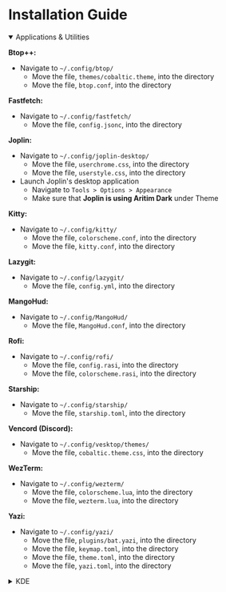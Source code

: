 
# Installation Guide

<details open>
<summary>Applications & Utilities</summary>

**Btop++:**
- Navigate to `~/.config/btop/`
    - Move the file, `themes/cobaltic.theme`, into the directory
    - Move the file, `btop.conf`, into the directory

**Fastfetch:**
- Navigate to `~/.config/fastfetch/`
    - Move the file, `config.jsonc`, into the directory

**Joplin:**
- Navigate to `~/.config/joplin-desktop/`
    - Move the file, `userchrome.css`, into the directory
    - Move the file, `userstyle.css`, into the directory
- Launch Joplin's desktop application
    - Navigate to `Tools > Options > Appearance`
	- Make sure that **Joplin is using Aritim Dark** under Theme

**Kitty:**
- Navigate to `~/.config/kitty/`
    - Move the file, `colorscheme.conf`, into the directory
    - Move the file, `kitty.conf`, into the directory

**Lazygit:**
- Navigate to `~/.config/lazygit/`
    - Move the file, `config.yml`, into the directory

**MangoHud:**
- Navigate to `~/.config/MangoHud/`
    - Move the file, `MangoHud.conf`, into the directory

**Rofi:**
- Navigate to `~/.config/rofi/`
    - Move the file, `config.rasi`, into the directory
    - Move the file, `colorscheme.rasi`, into the directory

**Starship:**
- Navigate to `~/.config/starship/`
    - Move the file, `starship.toml`, into the directory

**Vencord (Discord):**
- Navigate to `~/.config/vesktop/themes/`
    - Move the file, `cobaltic.theme.css`, into the directory

**WezTerm:**
- Navigate to `~/.config/wezterm/`
    - Move the file, `colorscheme.lua`, into the directory
    - Move the file, `wezterm.lua`, into the directory

**Yazi:**
- Navigate to `~/.config/yazi/`
    - Move the file, `plugins/bat.yazi`, into the directory
    - Move the file, `keymap.toml`, into the directory
    - Move the file, `theme.toml`, into the directory
    - Move the file, `yazi.toml`, into the directory

</details>

<details close>
<summary>KDE</summary>

**KColorScheme:**
- Navigate to `~/.local/share/color-schemes/`
    - Move the file, `Cobaltic.colors`, into the directory
- Launch System Settings and navigate to `Colors & Themes > Colors`
    - Click `Cobaltic` and apply the theme

**Klassy:**
- Navigate to `~/.config/klassy/`
    - Move the file, `klassyrc`, into the directory
    - Move the file, `windecopresetsrc`, into the directory

**Konsole:**
- Navigate to `~/.local/share/konsole/`
    - Move the file, `Cobaltic.colorscheme`, into the directory
- Launch Konsole and navigate to `More > Settings > Manage Profiles`
    - Click `New` and check `Default Profile`
    - Click `Appearance`, select `Cobaltic`, and apply the theme

</details>
